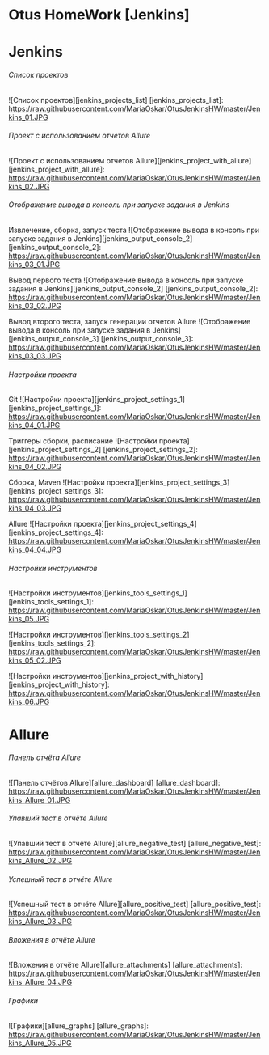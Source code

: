 # Otus HomeWork [Jenkins]


Jenkins
=======

###### Список проектов

![Список проектов][jenkins_projects_list]
[jenkins_projects_list]: https://raw.githubusercontent.com/MariaOskar/OtusJenkinsHW/master/Jenkins_01.JPG


###### Проект с использованием отчетов Allure

![Проект с использованием отчетов Allure][jenkins_project_with_allure]
[jenkins_project_with_allure]: https://raw.githubusercontent.com/MariaOskar/OtusJenkinsHW/master/Jenkins_02.JPG


###### Отображение вывода в консоль при запуске задания в Jenkins

Извлечение, сборка, запуск теста
![Отображение вывода в консоль при запуске задания в Jenkins][jenkins_output_console_2]
[jenkins_output_console_2]: https://raw.githubusercontent.com/MariaOskar/OtusJenkinsHW/master/Jenkins_03_01.JPG

Вывод первого теста
![Отображение вывода в консоль при запуске задания в Jenkins][jenkins_output_console_2]
[jenkins_output_console_2]: https://raw.githubusercontent.com/MariaOskar/OtusJenkinsHW/master/Jenkins_03_02.JPG

Вывод второго теста, запуск генерации отчетов Allure
![Отображение вывода в консоль при запуске задания в Jenkins][jenkins_output_console_3]
[jenkins_output_console_3]: https://raw.githubusercontent.com/MariaOskar/OtusJenkinsHW/master/Jenkins_03_03.JPG



###### Настройки проекта

Git
![Настройки проекта][jenkins_project_settings_1]
[jenkins_project_settings_1]: https://raw.githubusercontent.com/MariaOskar/OtusJenkinsHW/master/Jenkins_04_01.JPG

Триггеры сборки, расписание
![Настройки проекта][jenkins_project_settings_2]
[jenkins_project_settings_2]: https://raw.githubusercontent.com/MariaOskar/OtusJenkinsHW/master/Jenkins_04_02.JPG

Сборка, Maven
![Настройки проекта][jenkins_project_settings_3]
[jenkins_project_settings_3]: https://raw.githubusercontent.com/MariaOskar/OtusJenkinsHW/master/Jenkins_04_03.JPG

Allure
![Настройки проекта][jenkins_project_settings_4]
[jenkins_project_settings_4]: https://raw.githubusercontent.com/MariaOskar/OtusJenkinsHW/master/Jenkins_04_04.JPG


###### Настройки инструментов
![Настройки инструментов][jenkins_tools_settings_1]
[jenkins_tools_settings_1]: https://raw.githubusercontent.com/MariaOskar/OtusJenkinsHW/master/Jenkins_05.JPG

![Настройки инструментов][jenkins_tools_settings_2]
[jenkins_tools_settings_2]: https://raw.githubusercontent.com/MariaOskar/OtusJenkinsHW/master/Jenkins_05_02.JPG

![Настройки инструментов][jenkins_project_with_history]
[jenkins_project_with_history]: https://raw.githubusercontent.com/MariaOskar/OtusJenkinsHW/master/Jenkins_06.JPG


Allure
======

###### Панель отчёта Allure
![Панель отчётов Allure][allure_dashboard]
[allure_dashboard]: https://raw.githubusercontent.com/MariaOskar/OtusJenkinsHW/master/Jenkins_Allure_01.JPG


###### Упавший тест в отчёте Allure

![Упавший тест в отчёте Allure][allure_negative_test]
[allure_negative_test]: https://raw.githubusercontent.com/MariaOskar/OtusJenkinsHW/master/Jenkins_Allure_02.JPG


###### Успешный тест в отчёте Allure

![Успешный тест в отчёте Allure][allure_positive_test]
[allure_positive_test]: https://raw.githubusercontent.com/MariaOskar/OtusJenkinsHW/master/Jenkins_Allure_03.JPG


###### Вложения в отчёте Allure

![Вложения в отчёте Allure][allure_attachments]
[allure_attachments]: https://raw.githubusercontent.com/MariaOskar/OtusJenkinsHW/master/Jenkins_Allure_04.JPG


###### Графики

![Графики][allure_graphs]
[allure_graphs]: https://raw.githubusercontent.com/MariaOskar/OtusJenkinsHW/master/Jenkins_Allure_05.JPG
